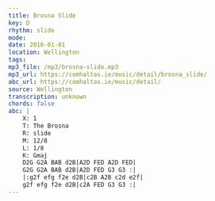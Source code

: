 ```yaml
---
title: Brosna Slide
key: D
rhythm: slide
mode: 
date: 2016-01-01
location: Wellington
tags:
mp3_file: /mp3/brosna-slide.mp3
mp3_url: https://comhaltas.ie/music/detail/brosna_slide/
abc_url: https://comhaltas.ie/music/detail/
source: Wellington
transcription: unknown
chords: false
abc: |
    X: 1
    T: The Brosna
    R: slide
    M: 12/8
    L: 1/8
    K: Gmaj
    D2G G2A BAB d2B|A2D FED A2D FED|
    G2G G2A BAB d2B|A2D FED G3 G3 :|
    |:g2f efg f2e d2B|c2B A2B c2d e2f|
    g2f efg f2e d2B|c2A FED G3 G3 :|
---
```



